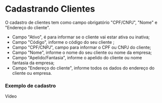 # **Cadastrando Clientes**

O cadastro de clientes tem como campo obrigatório "CPF/CNPJ", "Nome" e "Endereço do cliente".

- Campo "Ativo", é para informar se o cliente vai estar ativa ou inativa;
- Campo "Código", informe o código do seu cliente ;
- Campo "CPF/CNPJ", campo para informar o CPF ou CNPJ do cliente;
- Campo "Nome", informe o nome do seu cliente ou nome da empresa;
- Campo "Apelido/Fantasia", informe o apelido do cliente ou nome fantasia da empresa;
- Campo "Endereço do cliente", informe todos os dados do endereço do cliente ou empresa.

### Exemplo de cadastro

Vídeo
